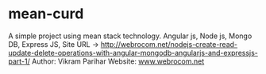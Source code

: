 # mean-curd
A simple project using mean stack technology.
Angular js,
Node js,
Mongo DB,
Express JS,
Site URL -> http://webrocom.net/nodejs-create-read-update-delete-operations-with-angular-mongodb-angularjs-and-expressjs-part-1/
Author: Vikram Parihar
Website: www.webrocom.net
